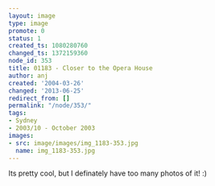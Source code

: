 ```yaml
---
layout: image
type: image
promote: 0
status: 1
created_ts: 1080280760
changed_ts: 1372159360
node_id: 353
title: 01183 - Closer to the Opera House
author: anj
created: '2004-03-26'
changed: '2013-06-25'
redirect_from: []
permalink: "/node/353/"
tags:
- Sydney
- 2003/10 - October 2003
images:
- src: image/images/img_1183-353.jpg
  name: img_1183-353.jpg
---
```

Its pretty cool, but I definately have too many photos of it! :)
